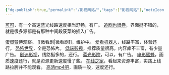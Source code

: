 ```yaml
---
{"dg-publish":true,"permalink":"/影视网站/","tags":["影视网站"],"noteIcon":""}
---
```



[可可](https://www.kkys1.com:51111/?_c=c1&code=86K95Q&opening=kkdy)，有一个高速蓝光线路速度相当舒畅，有广。
[追剧也很卷](https://www.freeok.vip/)，界面挺不错的，就是很多源都是有那种中间段菠菜的插入广告。

[蛋蛋赞](https://www.dandanzan10.top/)待观察。
[[微看剧\|微看剧]]，维护中。
[爱看机器人](https://www.ikanbot.com/)，线路丰富，体验还行。
[恐怖世界](https://www.840f.com/)，全是恐怖片。
[低端影视](https://ddys.tv/)，推荐质量很高。内容库不丰富，有少量广告。
[剧迷影视](https://gmtv1.xyz/)，线路挺多的，还行。
[蓝光影院](https://www.lgyy.cc/)，可以，有广告。
[电影蜜蜂](https://www.lfmlk.com/)，画质速度还行，就是资源更新速度慢了些。
[在线之家](https://zxzj.vip/)，看起来资源丰富，实践上线路拉胯并不能观看。
[高清mp4吧](http://www.mp4ba.cc/)，画质一般，速度还行。

